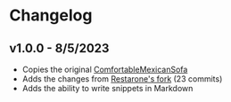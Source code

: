 # Changelog

## v1.0.0 - 8/5/2023

- Copies the original [ComfortableMexicanSofa](https://github.com/comfy/comfortable-mexican-sofa)
- Adds the changes from [Restarone's fork](https://github.com/restarone/comfortable-mexican-sofa) (23 commits)
- Adds the ability to write snippets in Markdown